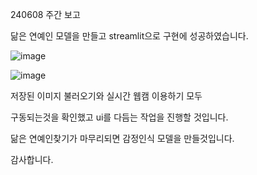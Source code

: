 240608 주간 보고

닮은 연예인 모델을 만들고 streamlit으로 구현에 성공하였습니다.


![image](https://github.com/YeoungJun0508/GW-Report/assets/145903037/4e20c847-6880-4206-9b7e-15c2921f2142)


![image](https://github.com/YeoungJun0508/GW-Report/assets/145903037/ad883120-0c11-4798-8c9d-25512957fcbf)


저장된 이미지 불러오기와 실시간 웹캠 이용하기 모두

구동되는것을 확인했고 ui를 다듬는 작업을 진행할 것입니다.

닮은 연예인찾기가 마무리되면 감정인식 모델을 만들것입니다.

감사합니다.
